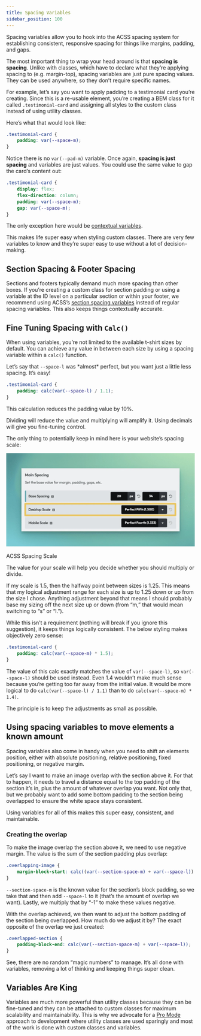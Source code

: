 ```yaml
---
title: Spacing Variables
sidebar_position: 100
---
```


Spacing variables allow you to hook into the ACSS spacing system for establishing consistent, responsive spacing for things like margins, padding, and gaps.

The most important thing to wrap your head around is that **spacing is spacing**. Unlike with classes, which have to declare what they’re applying spacing to (e.g. margin-top), spacing variables are just pure spacing values. They can be used anywhere, so they don’t require specific names.

For example, let’s say you want to apply padding to a testimonial card you’re creating. Since this is a re-usable element, you’re creating a BEM class for it called `.testimonial-card` and assigning all styles to the custom class instead of using utility classes.

Here’s what that would look like:

```CSS
.testimonial-card {
    padding: var(--space-m);
}
```

Notice there is no `var(--pad-m)` variable. Once again, **spacing is just spacing** and variables are just values. You could use the same value to gap the card’s content out:

```CSS
.testimonial-card {
    display: flex;
    flex-direction: column;
    padding: var(--space-m);
    gap: var(--space-m);
}
```

The only exception here would be [contextual variables](contextual-spacing.md).

This makes life super easy when styling custom classes. There are very few variables to know and they’re super easy to use without a lot of decision-making.

## Section Spacing & Footer Spacing

Sections and footers typically demand much more spacing than other boxes. If you’re creating a custom class for section padding or using a variable at the ID level on a particular section or within your footer, we recommend using ACSS’s [section spacing variables](section-spacing-variables.md) instead of regular spacing variables. This also keeps things contextually accurate.

## Fine Tuning Spacing with `Calc()`

When using variables, you’re not limited to the available t-shirt sizes by default. You can achieve any value in between each size by using a spacing variable within a `calc()` function.

Let’s say that `--space-l` was \*almost\* perfect, but you want just a little less spacing. It’s easy!

```CSS
.testimonial-card {
    padding: calc(var(--space-l) / 1.1);
}
```

This calculation reduces the padding value by 10%.

Dividing will reduce the value and multiplying will amplify it. Using decimals will give you fine-tuning control.

The only thing to potentially keep in mind here is your website’s spacing scale:

![ACSS Spacing Scale](img/spacing-scale.webp)

ACSS Spacing Scale

The value for your scale will help you decide whether you should multiply or divide.

If my scale is 1.5, then the halfway point between sizes is 1.25. This means that my logical adjustment range for each size is up to 1.25 down or up from the size I chose. Anything adjustment beyond that means I should probably base my sizing off the next size up or down (from “m,” that would mean switching to “s” or “l.”).

While this isn’t a requirement (nothing will break if you ignore this suggestion), it keeps things logically consistent. The below styling makes objectively zero sense:

```CSS
.testimonial-card {
    padding: calc(var(--space-m) * 1.5);
}
```

The value of this calc exactly matches the value of `var(--space-l)`, so `var(--space-l)` should be used instead. Even 1.4 wouldn’t make much sense because you’re getting too far away from the initial value. It would be more logical to do `calc(var(--space-l) / 1.1)` than to do `calc(var(--space-m) * 1.4)`.

The principle is to keep the adjustments as small as possible.

## Using spacing variables to move elements a known amount

Spacing variables also come in handy when you need to shift an elements position, either with absolute positioning, relative positioning, fixed positioning, or negative margin.

Let’s say I want to make an image overlap with the section above it. For that to happen, it needs to travel a distance equal to the top padding of the section it’s in, plus the amount of whatever overlap you want. Not only that, but we probably want to add some bottom padding to the section being overlapped to ensure the white space stays consistent.

Using variables for all of this makes this super easy, consistent, and maintainable.

### Creating the overlap

To make the image overlap the section above it, we need to use negative margin. The value is the sum of the section padding plus overlap:

```CSS
.overlapping-image {
    margin-block-start: calc((var(--section-space-m) + var(--space-l)) * -1);
}
```

`--section-space-m` is the known value for the section’s block padding, so we take that and then add `--space-l` to it (that’s the amount of overlap we want). Lastly, we multiply that by “-1” to make these values negative.

With the overlap achieved, we then want to adjust the bottom padding of the section being overlapped. How much do we adjust it by? The exact opposite of the overlap we just created:

```CSS
.overlapped-section {
    padding-block-end: calc(var(--section-space-m) + var(--space-l));
}
```

See, there are no random “magic numbers” to manage. It’s all done with variables, removing a lot of thinking and keeping things super clean.

## Variables Are King

Variables are much more powerful than utility classes because they can be fine-tuned and they can be attached to custom classes for maximum scalability and maintainability. This is why we advocate for a [Pro Mode](../setup/pro-mode.md) approach to development where utility classes are used sparingly and most of the work is done with custom classes and variables.
